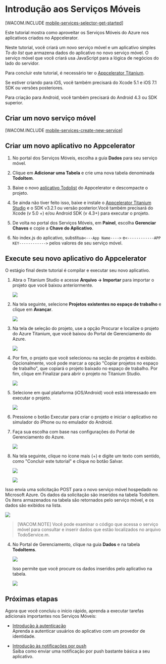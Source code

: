 ﻿<properties pageTitle="Introdução aos Serviços Móveis do Azure para o Appcelerator Titanium" metaKeywords="" description="Siga este tutorial para começar a usar os serviços móveis do Azure para desenvolvimento Appcelerator. " metaCanonical="" services="" documentationCenter="Mobile" title="Get started with Mobile Services" authors="Appcelerator team;mahender" solutions="" manager="dwrede" editor="" />

<tags ms.service="mobile-services" ms.workload="mobile" ms.tgt_pltfrm="mobile-appcelerator" ms.devlang="multiple" ms.topic="article" ms.date="11/24/2014" ms.author="Appcelerator team;mahender" />

# <a name="getting-started"> </a>Introdução aos Serviços Móveis

[WACOM.INCLUDE [mobile-services-selector-get-started](../includes/mobile-services-selector-get-started.md)]

Este tutorial mostra como aproveitar os Serviços Móveis do Azure nos aplicativos criados no Appcelerator.

Neste tutorial, você criará um novo serviço móvel e um aplicativo simples _To do list_ que armazena dados do aplicativo no novo serviço móvel. O serviço móvel que você criará usa JavaScript para a lógica de negócios do lado do servidor.

Para concluir este tutorial, é necessário ter o [Appcelerator Titanium].

Se estiver criando para iOS, você também precisará do Xcode 5.1 e iOS 7.1 SDK ou versões posteriores. 

Para criação para Android, você também precisará do Android 4.3 ou SDK superior.

## <a name="create-new-service"> </a>Criar um novo serviço móvel

[WACOM.INCLUDE [mobile-services-create-new-service](../includes/mobile-services-create-new-service.md)]

## Criar um novo aplicativo no Appcelerator

1. No portal dos Serviços Móveis, escolha a guia **Dados** para seu serviço móvel.

2. Clique em **Adicionar uma Tabela** e crie uma nova tabela denominada **TodoItem**.

3. Baixe o novo [aplicativo Todolist] do Appcelerator e descompacte o projeto.

4. Se ainda não tiver feito isso, baixe e instale o [Appcelerator Titanium Studio][Appcelerator Titanium] e o SDK v3.2.1 ou versão posterior.Você também precisará do Xcode (v 5.0 +) e/ou Android SDK (v 4.3+) para executar o projeto.

5. De volta no portal dos Serviços Móveis, em **Painel**, escolha **Gerenciar Chaves** e copie a **Chave do Aplicativo**.

5. No index.js do aplicativo, substitua`<---App Name---->` e`<------------APP KEY------------>` pelos valores de seu serviço móvel.

## Execute seu novo aplicativo do Appcelerator ##

O estágio final deste tutorial é compilar e executar seu novo aplicativo.

1. Abra o Titanium Studio e acesse **Arquivo -> Importar** para importar o projeto que você baixou anteriormente.

    ![][0]

2.	Na tela seguinte, selecione **Projetos existentes no espaço de trabalho** e clique em **Avançar**.

    ![][1]

3.	Na tela de seleção do projeto, use a opção Procurar e localize o projeto do Azure Titanium, que você baixou do Portal de Gerenciamento do Azure.

    ![][2]

4.	Por fim, o projeto que você selecionou na seção de projetos é exibido. Opcionalmente, você pode marcar a opção "Copiar projetos no espaço de trabalho", que copiará o projeto baixado no espaço de trabalho. Por fim, clique em Finalizar para abrir o projeto no Titanium Studio.

    ![][3]

5.	Selecione em qual plataforma (iOS/Android) você está interessado em executar o projeto.

    ![][4]

6.	Pressione o botão Executar para criar o projeto e iniciar o aplicativo no simulador do iPhone ou no emulador do Android.

7.	Faça sua escolha com base nas configurações do Portal de Gerenciamento do Azure.

    ![][5]

8.	Na tela seguinte, clique no ícone mais (+) e digite um texto com sentido, como "Concluir este tutorial" e clique no botão Salvar.<br />

    ![][6]

    ![][7]

Isso envia uma solicitação POST para o novo serviço móvel hospedado no Microsoft Azure. Os dados da solicitação são inseridos na tabela TodoItem. Os itens armazenados na tabela são retornados pelo serviço móvel, e os dados são exibidos na lista.

![][8]


>[WACOM.NOTE] Você pode examinar o código que acessa o serviço móvel para consultar e inserir dados que estão localizados no arquivo TodoService.m.

4. No Portal de Gerenciamento, clique na guia **Dados** e na tabela **TodoItems**.

   	![][9]

   	Isso permite que você procure os dados inseridos pelo aplicativo na tabela.

   	![][10]


## <a name="next-steps"> </a>Próximas etapas
Agora que você concluiu o início rápido, aprenda a executar tarefas adicionais importantes nos Serviços Móveis: 

* [Introdução à autenticação]
  <br/>Aprenda a autenticar usuários do aplicativo com um provedor de identidade.

* [Introdução às notificações por push] 
  <br/>Saiba como enviar uma notificação por push bastante básica a seu aplicativo.



<!-- Images. -->
[0]: ./media/partner-appcelerator-mobile-services-javascript-backend-appcelerator-get-started/image007.png
[1]: ./media/partner-appcelerator-mobile-services-javascript-backend-appcelerator-get-started/image008.png
[2]: ./media/partner-appcelerator-mobile-services-javascript-backend-appcelerator-get-started/image009.png
[3]: ./media/partner-appcelerator-mobile-services-javascript-backend-appcelerator-get-started/image010.png
[4]: ./media/partner-appcelerator-mobile-services-javascript-backend-appcelerator-get-started/image011.png
[5]: ./media/partner-appcelerator-mobile-services-javascript-backend-appcelerator-get-started/image012.png
[6]: ./media/partner-appcelerator-mobile-services-javascript-backend-appcelerator-get-started/image013.png
[7]: ./media/partner-appcelerator-mobile-services-javascript-backend-appcelerator-get-started/image014.png
[8]: ./media/partner-appcelerator-mobile-services-javascript-backend-appcelerator-get-started/image015.png
[9]: ./media/partner-appcelerator-mobile-services-javascript-backend-appcelerator-get-started/mobile-data-tab.png
[10]: ./media/partner-appcelerator-mobile-services-javascript-backend-appcelerator-get-started/mobile-data-browse.png

<!-- URLs. -->
[Aplicativo Todolist]: http://go.microsoft.com/fwlink/p/?LinkId=506859
[Appcelerator Titanium]: http://go.microsoft.com/fwlink/p/?LinkID=509987
[Introdução à autenticação]: /pt-br/documentation/articles/partner-appcelerator-mobile-services-javascript-backend-appcelerator-get-started-users
[Introdução às notificações por push]: /pt-br/documentation/articles/partner-appcelerator-mobile-services-javascript-backend-appcelerator-get-started-push

<!--HONumber=35.1-->
